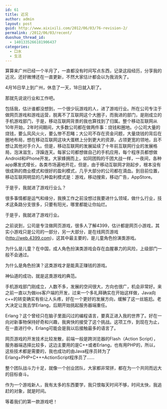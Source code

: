 ```yaml
---
id: 61
title: 近况
author: admin
layout: post
guid: http://www.aixixili.com/2012/06/03/76-revision-2/
permalink: /2012/06/03/recent/
duoshuo_thread_id:
  - 1401335266181906437
categories:
  - 口水
  - 生活
---
```

算算来广州已经一个半月了，一直都没有时间写点东西，记录这段经历，分享我的近况，还好微博还在一直更新，不然大家估计都会以为我消失了。

4月16日早上到广州，休息了一天，18日就入职了。

那就先说说行业和工作吧。

包括我，估计谁都没想到，一个很少玩游戏的人，进了游戏行业。所在公司专注于做网页游戏和游戏运营，脱离不了互联网这个大圈子，而我进的部门，是刚成立的手机游戏部门，于是，移动互联网背景的我也算找到了归属。整个移动互联网从10年开始，2年时间期间，大多数公司都在做两件事：烧钱和圈地。小公司大量的烧钱，要么风风火火，要么惨不忍睹；大公司不存在资金问题，大量烧钱的背后在圈地布局，想在移动互联网这块大蛋糕上分到更大的资源，占领更宽的领地，且不想让其他对手介入。但是，移动互联网的发展延续了十年前互联网行业的发展格局，泡沫滋生，浮躁连天。每家公司都想做自己的手机应用，每个程序员都想做Android和iPhone开发。大家蜂拥而上，如同团购的千团大战一样，一夜间，各种app爆发式增长，各类市场遍地开花，但是，由于移动互联网才刚起步，根本没有很成熟的商业模式和很好的盈利模式，几乎大部分的公司都在滴血。到目前位置，移动互联网明显的几种盈利模式是：游戏，移动搜索，移动广告，AppStore。

于是乎，我就进了游戏行业么？

很多事情都是运气和缘分，我换工作之前没想过我要进什么领域，做什么行业，技术这条路分支很多，只要有阳光，哪里都能让你灿烂。

于是乎，我就进了游戏行业。

之前说到，公司是专注做网页游戏，很多人了解4399，估计都是网页小游戏，其实小游戏只是公司的一部分，另一大部分，是在线网页游戏(<http://web.4399.com>)，这其中最主要的，是儿童角色扮演类游戏。

为什么是儿童？在中国，成人角色扮演类游戏会存在血腥暴力的风险，上级部门一般不会通过。

为什么是角色扮演？这类游戏才是能真正赚钱的游戏。

神仙道的成功，就是这类游戏的典范。

手机游戏部门刚成立，人数不多，发展的空间很大，方向也很广，机会非常好。来之前一直以为做ios客户端的开发，过来一个多礼拜确实在开始这样做，Java向c++的转变确实有些让人头疼，好在一个更好的发展方向，缓解了这一丝尴尬。老大决定让我去学Erlang，后期开始挑起服务器端重任。

Erlang？这个曾经只在脑子里面闪过的编程语言，要真正进入我的世界了。好在一向对新事物保持好奇和兴趣，我爽快的接受了这个挑战。这项工作，到现在为止，在一直进行中，Erlang可能会是我以后接触最多的语言了。

网页游戏的开发技术比较发散，前端一般是跨浏览器的Flash（Action Script），服务器端选择比较多，这边主要用的是C++或者Erlang，也有用PHP的，所以，这些技术都是需要的，我也成功的由Java程序员转为了Erlang+PHP+C+++ActionScript程序员了……

整个团队战斗力十足，就像一个创业团队，大家都非常拼，都在为一个共同而远大的目标奋斗。

作为一个游戏新人，我有太多的东西要学，我只恨每天时间不够，时间太快，我追赶的对象，就是时间。

等着我们的第一款游戏吧！